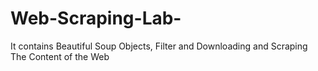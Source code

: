 # Web-Scraping-Lab-
It contains Beautiful Soup Objects, Filter and Downloading and Scraping The Content of the Web 
